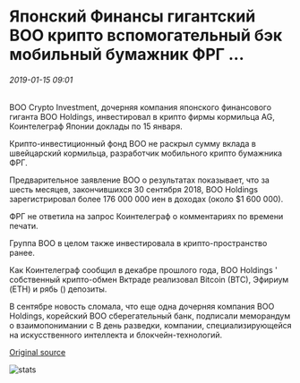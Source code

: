 # Японский Финансы гигантский ВОО крипто вспомогательный бэк мобильный бумажник ФРГ ...

###### 2019-01-15 09:01

ВОО Crypto Investment, дочерняя компания японского финансового гиганта ВОО Holdings, инвестировал в крипто фирмы кормильца AG, Коинтелеграф Японии доклады по 15 января.

Крипто-инвестиционный фонд ВОО не раскрыл сумму вклада в швейцарский кормильца, разработчик мобильного крипто бумажника ФРГ.

Предварительное заявление ВОО о результатах показывает, что за шесть месяцев, закончившихся 30 сентября 2018, ВОО Holdings зарегистрировал более 176 000 000 иен в доходах (около $1 600 000).

ФРГ не ответила на запрос Коинтелеграф о комментариях по времени печати.

Группа ВОО в целом также инвестировала в крипто-пространство ранее.

Как Коинтелеграф сообщил в декабре прошлого года, ВОО Holdings ' собственный крипто-обмен Вктраде реализовал Bitcoin (BTC), Эфириум (ETH) и рябь () депозиты.

В сентябре новость сломала, что еще одна дочерняя компания ВОО Holdings, корейский ВОО сберегательный банк, подписали меморандум о взаимопонимании с В день разведки, компании, специализирующейся на искусственного интеллекта и блокчейн-технологий.

[Original source](https://cointelegraph.com/news/japanese-finance-giant-sbis-crypto-subsidiary-backs-mobile-wallet-brd)

![stats](https://c.statcounter.com/11760860/0/a89fa40b/1/ "stats")